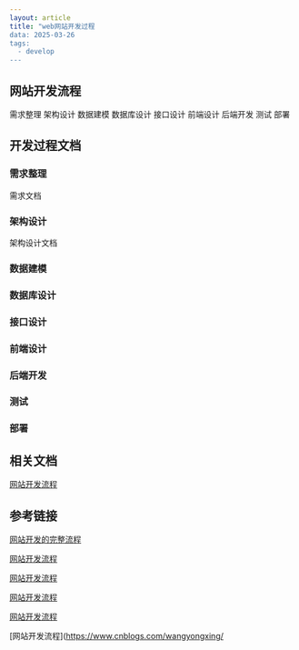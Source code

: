 ```yaml
---
layout: article
title: "web网站开发过程
data: 2025-03-26
tags:
  - develop
---
```


## 网站开发流程

需求整理
架构设计
数据建模
数据库设计
接口设计
前端设计
后端开发
测试
部署

## 开发过程文档

### 需求整理

需求文档

### 架构设计

架构设计文档


### 数据建模

### 数据库设计

### 接口设计

### 前端设计

### 后端开发

### 测试

### 部署

## 相关文档

[网站开发流程](https://www.cnblogs.com/wangyongxing/p/10528565.html)

## 参考链接

[网站开发的完整流程](https://blog.csdn.net/qq_39574555/article/details/105285653)

[网站开发流程](https://www.cnblogs.com/wangyongxing/p/10528565.html)

[网站开发流程](https://blog.csdn.net/qq_39574555/article/details/105285653)

[网站开发流程](https://www.cnblogs.com/wangyongxing/p/10528565.html)

[网站开发流程](https://blog.csdn.net/qq_39574555/article/details/105285653)

[网站开发流程](https://www.cnblogs.com/wangyongxing/